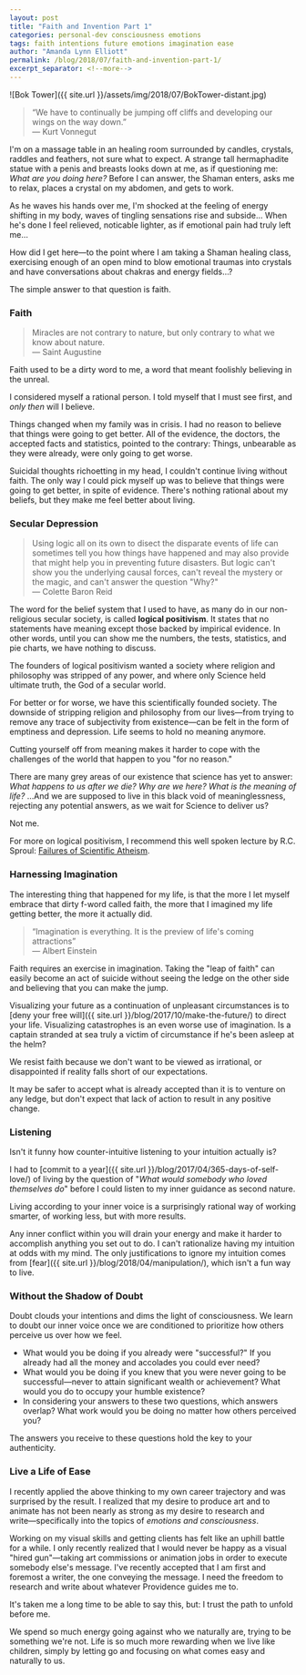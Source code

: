 ```yaml
---
layout: post
title: "Faith and Invention Part 1"
categories: personal-dev consciousness emotions
tags: faith intentions future emotions imagination ease
author: "Amanda Lynn Elliott"
permalink: /blog/2018/07/faith-and-invention-part-1/
excerpt_separator: <!--more-->
---
```

![Bok Tower]({{ site.url }}/assets/img/2018/07/BokTower-distant.jpg)

<blockquote>“We have to continually be jumping off cliffs and developing our wings on the way down.”
<footer>― Kurt Vonnegut</footer></blockquote>

I'm on a massage table in an healing room surrounded by candles, crystals, raddles and feathers, not sure what to expect. A strange tall hermaphadite statue with a penis and breasts looks down at me, as if questioning me: *What are you doing here?* Before I can answer, the Shaman enters, asks me to relax, places a crystal on my abdomen, and gets to work.

As he waves his hands over me, I'm shocked at the feeling of energy shifting in my body, waves of tingling sensations rise and subside… When he's done I feel relieved, noticable lighter, as if emotional pain had truly left me…

How did I get here―to the point where I am taking a Shaman healing class, exercising enough of an open mind to blow emotional traumas into crystals and have conversations about chakras and energy fields…?

The simple answer to that question is faith.

### Faith

<blockquote>
Miracles are not contrary to nature, but only contrary to what we know about nature.
<footer>― Saint Augustine</footer>
</blockquote>

Faith used to be a dirty word to me, a word that meant foolishly believing in the unreal.

I considered myself a rational person. I told myself that I must see first, and *only then* will I believe.<!--more-->

Things changed when my family was in crisis. I had no reason to believe that things were going to get better. All of the evidence, the doctors, the accepted facts and statistics, pointed to the contrary: Things, unbearable as they were already, were only going to get worse.

Suicidal thoughts richoetting in my head, I couldn't continue living without faith. The only way I could pick myself up was to believe that things were going to get better, in spite of evidence. There's nothing rational about my beliefs, but they make me feel better about living.

### Secular Depression

<blockquote>Using logic all on its own to disect the disparate events of life can sometimes tell you how things have happened and may also provide that might help you in preventing future disasters. But logic can't show you the underlying causal forces, can't reveal the mystery or the magic, and can't answer the question "Why?"
<footer>― Colette Baron Reid</footer></blockquote>

The word for the belief system that I used to have, as many do in our non-religious secular society, is called **logical positivism**. It states that no statements have meaning except those backed by impirical evidence. In other words, until you can show me the numbers, the tests, statistics, and pie charts, we have nothing to discuss.

The founders of logical positivism wanted a society where religion and philosophy was stripped of any power, and where only Science held ultimate truth, the God of a secular world.

For better or for worse, we have this scientifically founded society. The downside of stripping religion and philosophy from our lives―from trying to remove any trace of subjectivity from existence―can be felt in the form of emptiness and depression. Life seems to hold no meaning anymore.

Cutting yourself off from meaning makes it harder to cope with the challenges of the world that happen to you "for no reason."

There are many grey areas of our existence that science has yet to answer: *What happens to us after we die? Why are we here? What is the meaning of life?* …And we are supposed to live in this black void of meaninglessness, rejecting any potential answers, as we wait for Science to deliver us?

Not me.

<p class="sidenote">For more on logical positivism, I recommend this well spoken lecture by R.C. Sproul: <a href="https://archive.org/details/TheFailureOfScientificAtheismR.C.SproulPhD">Failures of Scientific Atheism</a>.
</p>

### Harnessing Imagination

The interesting thing that happened for my life, is that the more I let myself embrace that dirty f-word called faith, the more that I imagined my life getting better, the more it actually did.

<blockquote>“Imagination is everything. It is the preview of life's coming attractions”
<footer>― Albert Einstein</footer></blockquote>

Faith requires an exercise in imagination. Taking the "leap of faith" can easily become an act of suicide without seeing the ledge on the other side and believing that you can make the jump.

Visualizing your future as a continuation of unpleasant circumstances is to [deny your free will]({{ site.url }}/blog/2017/10/make-the-future/) to direct your life. Visualizing catastrophes is an even worse use of imagination. Is a captain stranded at sea truly a victim of circumstance if he's been asleep at the helm?

We resist faith because we don't want to be viewed as irrational, or disappointed if reality falls short of our expectations.

It may be safer to accept what is already accepted than it is to venture on any ledge, but don't expect that lack of action to result in any positive change.

### Listening

Isn't it funny how counter-intuitive listening to your intuition actually is?

I had to [commit to a year]({{ site.url }}/blog/2017/04/365-days-of-self-love/) of living by the question of "*What would somebody who loved themselves do*" before I could listen to my inner guidance as second nature.

Living according to your inner voice is a surprisingly rational way of working smarter, of working less, but with more results.

Any inner conflict within you will drain your energy and make it harder to accomplish anything you set out to do. I can't rationalize having my intuition at odds with my mind. The only justifications to ignore my intuition comes from [fear]({{ site.url }}/blog/2018/04/manipulation/), which isn't a fun way to live.

### Without the Shadow of Doubt

Doubt clouds your intentions and dims the light of consciousness. We learn to doubt our inner voice once we are conditioned to prioritize how others perceive us over how we feel.

- What would you be doing if you already were "successful?" If you already had all the money and accolades you could ever need?
- What would you be doing if you knew that you were never going to be successful―never to attain significant wealth or achievement? What would you do to occupy your humble existence?
- In considering your answers to these two questions, which answers overlap? What work would you be doing no matter how others perceived you?

The answers you receive to these questions hold the key to your authenticity.

### Live a Life of Ease

I recently applied the above thinking to my own career trajectory and was surprised by the result. I realized that my desire to produce art and to animate has not been nearly as strong as my desire to research and write―specifically into the topics of *emotions and consciousness*.

Working on my visual skills and getting clients has felt like an uphill battle for a while. I only recently realized that I would never be happy as a visual "hired gun"―taking art commissions or animation jobs in order to execute somebody else's message. I've recently accepted that I am first and foremost a writer, the one conveying the message. I need the freedom to research and write about whatever Providence guides me to. 

It's taken me a long time to be able to say this, but: I trust the path to unfold before me.

We spend so much energy going against who we naturally are, trying to be something we're not. Life is so much more rewarding when we live like children, simply by letting go and focusing on what comes easy and naturally to us.
